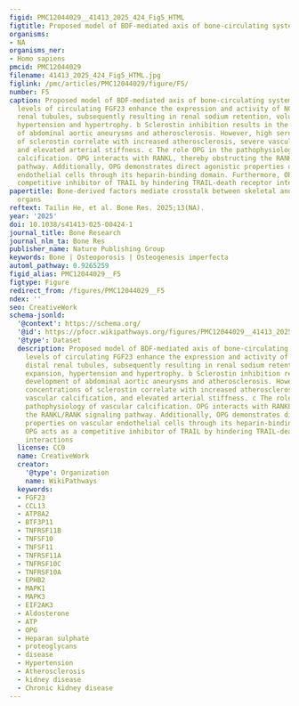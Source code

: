 ```yaml
---
figid: PMC12044029__41413_2025_424_Fig5_HTML
figtitle: Proposed model of BDF-mediated axis of bone-circulating system
organisms:
- NA
organisms_ner:
- Homo sapiens
pmcid: PMC12044029
filename: 41413_2025_424_Fig5_HTML.jpg
figlink: /pmc/articles/PMC12044029/figure/F5/
number: F5
caption: Proposed model of BDF-mediated axis of bone-circulating system. a Elevated
  levels of circulating FGF23 enhance the expression and activity of NCC in the distal
  renal tubules, subsequently resulting in renal sodium retention, volume expansion,
  hypertension and hypertrophy. b Sclerostin inhibition results in the development
  of abdominal aortic aneurysms and atherosclerosis. However, high serum concentrations
  of sclerostin correlate with increased atherosclerosis, severe vascular calcification,
  and elevated arterial stiffness. c The role OPG in the pathophysiology of vascular
  calcification. OPG interacts with RANKL, thereby obstructing the RANKL/RANK signaling
  pathway. Additionally, OPG demonstrates direct agonistic properties on vascular
  endothelial cells through its heparin-binding domain. Furthermore, OPG acts as a
  competitive inhibitor of TRAIL by hindering TRAIL-death receptor interactions
papertitle: Bone-derived factors mediate crosstalk between skeletal and extra-skeletal
  organs
reftext: Tailin He, et al. Bone Res. 2025;13(NA).
year: '2025'
doi: 10.1038/s41413-025-00424-1
journal_title: Bone Research
journal_nlm_ta: Bone Res
publisher_name: Nature Publishing Group
keywords: Bone | Osteoporosis | Osteogenesis imperfecta
automl_pathway: 0.9265259
figid_alias: PMC12044029__F5
figtype: Figure
redirect_from: /figures/PMC12044029__F5
ndex: ''
seo: CreativeWork
schema-jsonld:
  '@context': https://schema.org/
  '@id': https://pfocr.wikipathways.org/figures/PMC12044029__41413_2025_424_Fig5_HTML.html
  '@type': Dataset
  description: Proposed model of BDF-mediated axis of bone-circulating system. a Elevated
    levels of circulating FGF23 enhance the expression and activity of NCC in the
    distal renal tubules, subsequently resulting in renal sodium retention, volume
    expansion, hypertension and hypertrophy. b Sclerostin inhibition results in the
    development of abdominal aortic aneurysms and atherosclerosis. However, high serum
    concentrations of sclerostin correlate with increased atherosclerosis, severe
    vascular calcification, and elevated arterial stiffness. c The role OPG in the
    pathophysiology of vascular calcification. OPG interacts with RANKL, thereby obstructing
    the RANKL/RANK signaling pathway. Additionally, OPG demonstrates direct agonistic
    properties on vascular endothelial cells through its heparin-binding domain. Furthermore,
    OPG acts as a competitive inhibitor of TRAIL by hindering TRAIL-death receptor
    interactions
  license: CC0
  name: CreativeWork
  creator:
    '@type': Organization
    name: WikiPathways
  keywords:
  - FGF23
  - CCL13
  - ATP8A2
  - BTF3P11
  - TNFRSF11B
  - TNFSF10
  - TNFSF11
  - TNFRSF11A
  - TNFRSF10C
  - TNFRSF10A
  - EPHB2
  - MAPK1
  - MAPK3
  - EIF2AK3
  - Aldosterone
  - ATP
  - OPG
  - Heparan sulphate
  - proteoglycans
  - disease
  - Hypertension
  - Atherosclerosis
  - kidney disease
  - Chronic kidney disease
---
```

